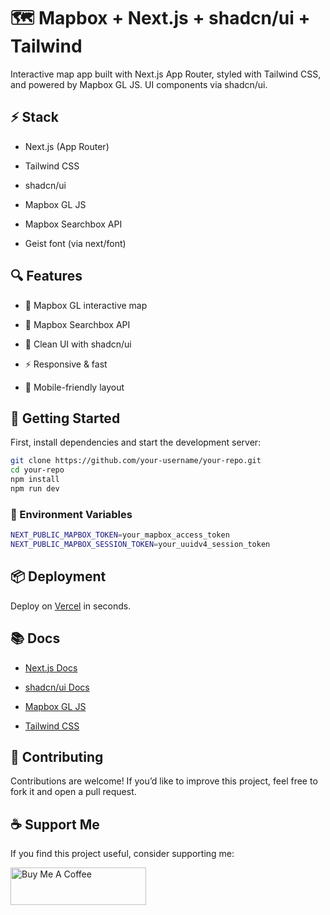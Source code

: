# 🗺️ Mapbox + Next.js + shadcn/ui + Tailwind
Interactive map app built with Next.js App Router, styled with Tailwind CSS, and powered by Mapbox GL JS. UI components via shadcn/ui.

## ⚡ Stack
- Next.js (App Router)

- Tailwind CSS

- shadcn/ui

- Mapbox GL JS

- Mapbox Searchbox API

- Geist font (via next/font)
  

## 🔍 Features
- 📍 Mapbox GL interactive map

- 🔎 Mapbox Searchbox API

- 🎨 Clean UI with shadcn/ui

- ⚡ Responsive & fast

- 📱 Mobile-friendly layout
  

## 🚀 Getting Started
First, install dependencies and start the development server:
```sh
git clone https://github.com/your-username/your-repo.git
cd your-repo
npm install
npm run dev
```
### 🔐 Environment Variables
```sh
NEXT_PUBLIC_MAPBOX_TOKEN=your_mapbox_access_token
NEXT_PUBLIC_MAPBOX_SESSION_TOKEN=your_uuidv4_session_token
```

## 📦 Deployment
Deploy on [Vercel](https://vercel.com) in seconds.


## 📚 Docs
- [Next.js Docs](https://nextjs.org/docs)

- [shadcn/ui Docs](https://ui.shadcn.com/docs)

- [Mapbox GL JS](https://docs.mapbox.com/mapbox-gl-js/guides)

- [Tailwind CSS](https://tailwindcss.com/docs)

## 🤝 Contributing
Contributions are welcome!
If you’d like to improve this project, feel free to fork it and open a pull request.

## ☕ Support Me
If you find this project useful, consider supporting me:  

<a href="https://www.buymeacoffee.com/sainianmol0" target="_blank"><img src="https://cdn.buymeacoffee.com/buttons/v2/default-red.png" alt="Buy Me A Coffee" style="height: 60px !important;width: 217px !important;" ></a>




